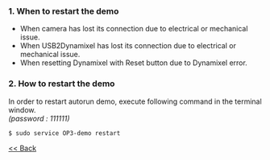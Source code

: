 ### 1. When to restart the demo
- When camera has lost its connection due to electrical or mechanical issue.  
- When USB2Dynamixel has lost its connection due to electrical or mechanical issue.  
- When resetting Dynamixel with Reset button due to Dynamixel error.  


### 2. How to restart the demo  
In order to restart autorun demo, execute following command in the terminal window.  
_(password : 111111)_  

```
$ sudo service OP3-demo restart
```





[&lt;&lt; Back](op3_user's_guide.md)
